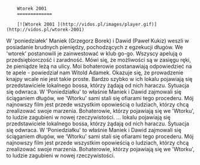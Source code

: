 
        Wtorek 2001 
        =============
        
        [![Wtorek 2001 ](http://vidos.pl/images/player.gif)](http://vidos.pl/wtorek-2001)
        
        
 W 'poniedziałek' Maniek (Grzegorz Borek) i Dawid (Paweł Kukiz) weszli w posiadanie brudnych pieniędzy, pochodzących z egzekucji długów. We 'wtorek' postanowili je zainwestować w klub go-go. Wszyscy apelują o przedsiębiorczość i zaradność. Mówi się, że możliwości są w zasięgu ręki, że pieniądze leżą na ulicy. Moi bohaterowie postanawiają odpowiedzieć na te apele - powiedział nam Witold Adamek. Okazuje się, że prowadzenie knajpy wcale nie jest takie proste. Bardzo szybko w ich lokalu pojawiają się przedstawiciele lokalnego bossa, którzy żądają od nich haraczu. Sytuacja się odwraca. W 'Poniedziałku' to właśnie Maniek i Dawid zajmowali się ściąganiem długów, we 'Wtorku' sami stali się ofiarami tego procederu. Mój najnowszy film jest przede wszystkim opowieścią o ludziach, którzy chcą zrealizować swoje marzenia. Bohaterowie, którzy pojawiają się we 'Wtorku', to ludzie zagubieni w nowej rzeczywistości.   ... lokalu pojawiają się przedstawiciele lokalnego bossa, którzy żądają od nich haraczu. Sytuacja się odwraca. W 'Poniedziałku' to właśnie Maniek i Dawid zajmowali się ściąganiem długów, we 'Wtorku' sami stali się ofiarami tego procederu. Mój najnowszy film jest przede wszystkim opowieścią o ludziach, którzy chcą zrealizować swoje marzenia. Bohaterowie, którzy pojawiają się we 'Wtorku', to ludzie zagubieni w nowej rzeczywistości.
    